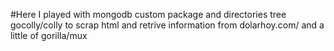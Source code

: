 #Here I played with 
mongodb
custom package and directories tree
gocolly/colly to scrap html and retrive information from dolarhoy.com/
and a little of gorilla/mux
